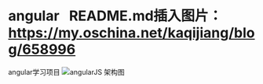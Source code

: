 # angular   README.md插入图片： https://my.oschina.net/kaqijiang/blog/658996
angular学习项目
![angularJS 架构图](https://github.com/lxlx704034204/angular/tree/master/raw/angularJS_Architecture_diagram.jpg)
